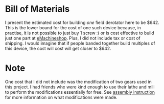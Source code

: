 # Bill of Materials

I present the estimated cost for building *one* field derotator here
to be $642. This is the lower bound for the cost of one such device
because, in practise, it is not possible to just buy 1 screw :) or is
cost effective to build just one part at
[eMachineshop](http://www.emachineshop.com). Plus, I did not include
tax or cost of shipping. I would imagine that if people banded
together build multiples of this device, the cost will cost will get
closer to $642.

# Note

One cost that I did not include was the modification of two gears used
in this project. I had friends who were kind enough to use their lathe
and mill to perform the modifications essentially for free. See
[assembly instruction](../howto/assembly.pdf) for more information on
what modifications were made.




